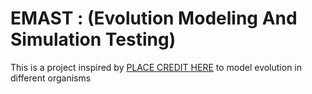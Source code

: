 # EMAST : (Evolution Modeling And Simulation Testing)

This is a project inspired by [PLACE CREDIT HERE](/) to model evolution in different organisms
